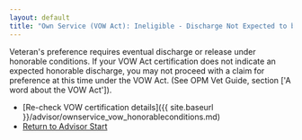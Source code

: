 ```yaml
---
layout: default
title: "Own Service (VOW Act): Ineligible - Discharge Not Expected to be Honorable"
---
```


Veteran's preference requires eventual discharge or release under honorable conditions. If your VOW Act certification does not indicate an expected honorable discharge, you may not proceed with a claim for preference at this time under the VOW Act. (See OPM Vet Guide, section ['A word about the VOW Act']).

* [Re-check VOW certification details]({{ site.baseurl }}/advisor/ownservice_vow_honorableconditions.md)
* [Return to Advisor Start](./start.md)
